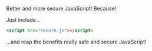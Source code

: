 Better and more secure JavaScript! Because!

Just include…

```html
<script src="secure.js"></script>
```

…and reap the benefits really safe and secure JavaScript!